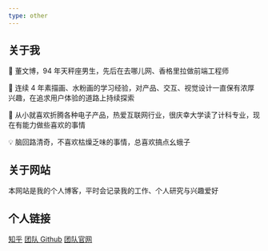 ```yaml
---
type: other
---
```


## 关于我

🐶 董文博，94 年天秤座男生，先后在去哪儿网、香格里拉做前端工程师

🌈 连续 4 年素描画、水粉画的学习经验，对产品、交互、视觉设计一直保有浓厚兴趣，在追求用户体验的道路上持续探索

📱 从小就喜欢折腾各种电子产品，热爱互联网行业，很庆幸大学读了计科专业，现在有能力做些喜欢的事情

💡 脑回路清奇，不喜欢枯燥乏味的事情，总喜欢搞点幺蛾子

## 关于网站

本网站是我的个人博客，平时会记录我的工作、个人研究与兴趣爱好

## 个人链接

[知乎](https://www.zhihu.com/people/dwbbb/activities)
[团队 Github](https://github.com/YMFE/)
[团队官网](https://ymfe.org/)
